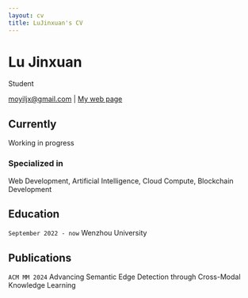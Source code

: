 ```yaml
---
layout: cv
title: LuJinxuan's CV
---
```

# Lu Jinxuan
Student

<div id="webaddress">
<a href="moyiljx@gmail.com">moyiljx@gmail.com</a>
| <a href="https://nekomoyi.com">My web page</a>
</div>


## Currently

Working in progress

### Specialized in

Web Development, Artificial Intelligence, Cloud Compute, Blockchain Development

## Education

`September 2022 - now`
Wenzhou University

## Publications

`ACM MM 2024`
Advancing Semantic Edge Detection through Cross-Modal Knowledge Learning

<!-- ### Footer

Last updated: November 2024 -->


